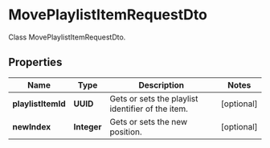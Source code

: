 

# MovePlaylistItemRequestDto

Class MovePlaylistItemRequestDto.

## Properties

| Name | Type | Description | Notes |
|------------ | ------------- | ------------- | -------------|
|**playlistItemId** | **UUID** | Gets or sets the playlist identifier of the item. |  [optional] |
|**newIndex** | **Integer** | Gets or sets the new position. |  [optional] |



